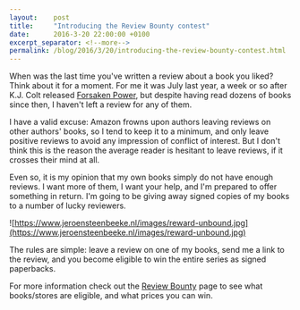 ```yaml
---
layout:    post
title:     "Introducing the Review Bounty contest"
date:      2016-3-20 22:00:00 +0100
excerpt_separator: <!--more-->
permalink: /blog/2016/3/20/introducing-the-review-bounty-contest.html
---
```


When was the last time you've written a review about a book you liked? Think about it for a moment. For me it was July last year, a week or so after K.J. Colt released [Forsaken Power](http://www.amazon.com/Forsaken-Power-Healers-Meligna-Book-ebook/dp/B010RUSITC), but despite having read dozens of books since then, I haven't left a review for any of them.

<!--more-->
I have a valid excuse: Amazon frowns upon authors leaving reviews on other authors' books, so I tend to keep it to a minimum, and only leave positive reviews to avoid any impression of conflict of interest. But I don't think this is the reason the average reader is hesitant to leave reviews, if it crosses their mind at all.

Even so, it is my opinion that my own books simply do not have enough reviews. I want more of them, I want your help, and I'm prepared to offer something in return. I'm going to be giving away signed copies of my books to a number of lucky reviewers.

![https://www.jeroensteenbeeke.nl/images/reward-unbound.jpg](https://www.jeroensteenbeeke.nl/images/reward-unbound.jpg)

The rules are simple: leave a review on one of my books, send me a link to the review, and you become eligible to win the entire series as signed paperbacks.

For more information check out the [Review Bounty](https://www.jeroensteenbeeke.nl/review-bounty/) page to see what books/stores are eligible, and what prices you can win.